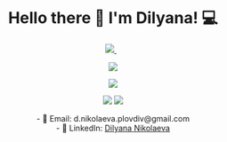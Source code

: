 <h1 align='center'>
  Hello there 👋 I'm Dilyana! 💻
</h1>
<p align='center'>
  <a href="https://www.linkedin.com/in/dilyana-nikolaeva-3bbb26211/">
    <img src="https://img.shields.io/badge/linkedin-%230077B5.svg?&style=for-the-badge&logo=linkedin&logoColor=white" />
  </a>&nbsp;&nbsp;
</p>

<p align="center">
 <img  src="http://github-readme-streak-stats.herokuapp.com?user=dinikolaeva&theme=blue-green&date_format=j%20M%5B%20Y%5D" />
</p>
<p align="center">
 <img  src="https://github-readme-stats.vercel.app/api?username=dinikolaeva&show_icons=true&theme=blue-green" />
</p>

<p align="center">
<a href="https://github.com/dinikolaeva"><img src="https://komarev.com/ghpvc/?username=dinikolaeva&color=0F6D31&style=for-the-badge"/></a>
<a href="https://github.com/dinikolaeva"><img src="https://img.shields.io/github/followers/dinikolaeva?color=0F6D31&style=for-the-badge" /></a> 
</p>

<p align="center">
- 💌 Email: d.nikolaeva.plovdiv@gmail.com<br>
- 💼 LinkedIn: <a href="https://www.linkedin.com/in/dilyana-nikolaeva-3bbb26211/">Dilyana Nikolaeva</a>
</p>
